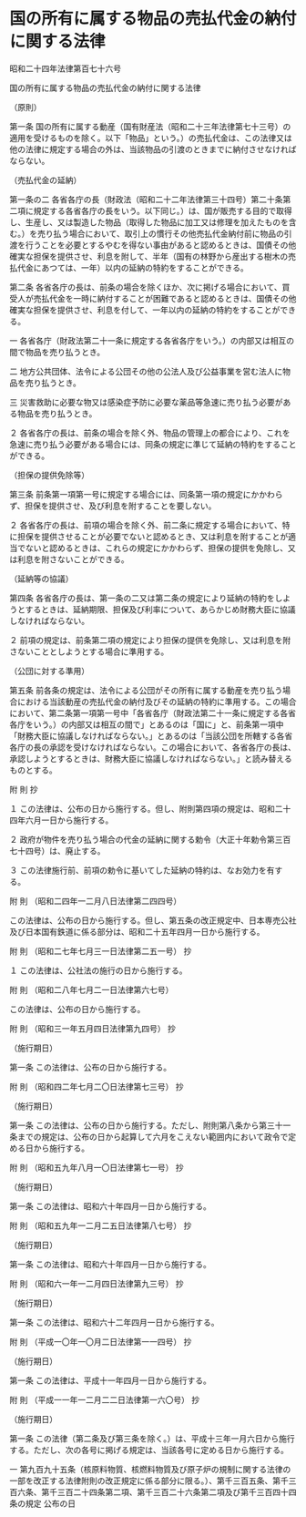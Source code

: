 # 国の所有に属する物品の売払代金の納付に関する法律

昭和二十四年法律第百七十六号

国の所有に属する物品の売払代金の納付に関する法律

（原則）

第一条 国の所有に属する動産（国有財産法（昭和二十三年法律第七十三号）の適用を受けるものを除く。以下「物品」という。）の売払代金は、この法律又は他の法律に規定する場合の外は、当該物品の引渡のときまでに納付させなければならない。

（売払代金の延納）

第一条の二 各省各庁の長（財政法（昭和二十二年法律第三十四号）第二十条第二項に規定する各省各庁の長をいう。以下同じ。）は、国が販売する目的で取得し、生産し、又は製造した物品（取得した物品に加工又は修理を加えたものを含む。）を売り払う場合において、取引上の慣行その他売払代金納付前に物品の引渡を行うことを必要とするやむを得ない事由があると認めるときは、国債その他確実な担保を提供させ、利息を附して、半年（国有の林野から産出する樹木の売払代金にあつては、一年）以内の延納の特約をすることができる。

第二条 各省各庁の長は、前条の場合を除くほか、次に掲げる場合において、買受人が売払代金を一時に納付することが困難であると認めるときは、国債その他確実な担保を提供させ、利息を付して、一年以内の延納の特約をすることができる。

一 各省各庁（財政法第二十一条に規定する各省各庁をいう。）の内部又は相互の間で物品を売り払うとき。

二 地方公共団体、法令による公団その他の公法人及び公益事業を営む法人に物品を売り払うとき。

三 災害救助に必要な物又は感染症予防に必要な薬品等急速に売り払う必要がある物品を売り払うとき。

２ 各省各庁の長は、前条の場合を除く外、物品の管理上の都合により、これを急速に売り払う必要がある場合には、同条の規定に準じて延納の特約をすることができる。

（担保の提供免除等）

第三条 前条第一項第一号に規定する場合には、同条第一項の規定にかかわらず、担保を提供させ、及び利息を附することを要しない。

２ 各省各庁の長は、前項の場合を除く外、前二条に規定する場合において、特に担保を提供させることが必要でないと認めるとき、又は利息を附することが適当でないと認めるときは、これらの規定にかかわらず、担保の提供を免除し、又は利息を附さないことができる。

（延納等の協議）

第四条 各省各庁の長は、第一条の二又は第二条の規定により延納の特約をしようとするときは、延納期限、担保及び利率について、あらかじめ財務大臣に協議しなければならない。

２ 前項の規定は、前条第二項の規定により担保の提供を免除し、又は利息を附さないこととしようとする場合に準用する。

（公団に対する準用）

第五条 前各条の規定は、法令による公団がその所有に属する動産を売り払う場合における当該動産の売払代金の納付及びその延納の特約に準用する。この場合において、第二条第一項第一号中「各省各庁（財政法第二十一条に規定する各省各庁をいう。）の内部又は相互の間で」とあるのは「国に」と、前条第一項中「財務大臣に協議しなければならない。」とあるのは「当該公団を所轄する各省各庁の長の承認を受けなければならない。この場合において、各省各庁の長は、承認しようとするときは、財務大臣に協議しなければならない。」と読み替えるものとする。

附 則 抄

１ この法律は、公布の日から施行する。但し、附則第四項の規定は、昭和二十四年六月一日から施行する。

２ 政府が物件を売り払う場合の代金の延納に関する勅令（大正十年勅令第三百七十四号）は、廃止する。

３ この法律施行前、前項の勅令に基いてした延納の特約は、なお効力を有する。

附 則 （昭和二四年一二月八日法律第二四四号）

この法律は、公布の日から施行する。但し、第五条の改正規定中、日本専売公社及び日本国有鉄道に係る部分は、昭和二十五年四月一日から施行する。

附 則 （昭和二七年七月三一日法律第二五一号） 抄

１ この法律は、公社法の施行の日から施行する。

附 則 （昭和二八年七月二一日法律第六七号）

この法律は、公布の日から施行する。

附 則 （昭和三一年五月四日法律第九四号） 抄

（施行期日）

第一条 この法律は、公布の日から施行する。

附 則 （昭和四二年七月二〇日法律第七三号） 抄

（施行期日）

第一条 この法律は、公布の日から施行する。ただし、附則第八条から第三十一条までの規定は、公布の日から起算して六月をこえない範囲内において政令で定める日から施行する。

附 則 （昭和五九年八月一〇日法律第七一号） 抄

（施行期日）

第一条 この法律は、昭和六十年四月一日から施行する。

附 則 （昭和五九年一二月二五日法律第八七号） 抄

（施行期日）

第一条 この法律は、昭和六十年四月一日から施行する。

附 則 （昭和六一年一二月四日法律第九三号） 抄

（施行期日）

第一条 この法律は、昭和六十二年四月一日から施行する。

附 則 （平成一〇年一〇月二日法律第一一四号） 抄

（施行期日）

第一条 この法律は、平成十一年四月一日から施行する。

附 則 （平成一一年一二月二二日法律第一六〇号） 抄

（施行期日）

第一条 この法律（第二条及び第三条を除く。）は、平成十三年一月六日から施行する。ただし、次の各号に掲げる規定は、当該各号に定める日から施行する。

一 第九百九十五条（核原料物質、核燃料物質及び原子炉の規制に関する法律の一部を改正する法律附則の改正規定に係る部分に限る。）、第千三百五条、第千三百六条、第千三百二十四条第二項、第千三百二十六条第二項及び第千三百四十四条の規定 公布の日
